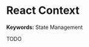 # React Context

**Keywords:** State Management

TODO

<!-- ```tsx
import { createContext } from 'react'

const StoreContext = createContext('')

<StoreContext.Provider value={store.id}>

</StoreContext.Provider>
``` -->
